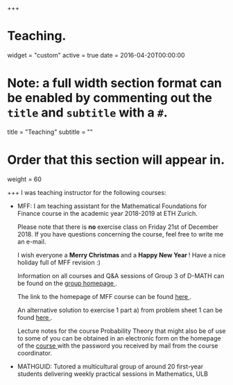 +++
# Teaching.

widget = "custom"
active = true
date = 2016-04-20T00:00:00

# Note: a full width section format can be enabled by commenting out the `title` and `subtitle` with a `#`.
title = "Teaching"
subtitle = ""

# Order that this section will appear in.
weight = 60

+++
I was teaching instructor for the following courses: 
<ul>
<li> MFF: I am teaching assistant for the Mathematical Foundations for Finance course in the academic year 2018-2019 at ETH Zurich.
  
<p>Please note that there is <b> no </b> exercise class on Friday 21st of December 2018. If you have questions concerning the course, feel free to write me an e-mail. </p>

<p> I wish everyone a <b> Merry Christmas </b>  and a <b> Happy New Year </b>! Have a nice holiday full of MFF revision :) <p>



 Information on all courses and Q&A sessions of Group 3 of D-MATH can be found on the  <a href = "https://people.math.ethz.ch/~gruppe3/about" target = "_blank"> group homepage </a>. 
 

The link to the homepage of MFF course can be found <a href = "https://metaphor.ethz.ch/x/2018/hs/401-3913-01L" target = "_blank"> here </a>.

An alternative solution to exercise 1 part a) from problem sheet 1 can be found <a href = "https://www.balintgersey.com/files/sheet1_ex1.pdf" target = "_blank"> here </a>.

Lecture notes for the course Probability Theory that might also be of use to some of you can be obtained in an electronic form on the homepage of the <a href="https://metaphor.ethz.ch/x/2018/hs/401-3601-00L/" target = "blank"> course </a> with the password you received by mail from the course coordinator. 


<li> MATHGUID: Tutored a multicultural group of around 20 first-year students delivering weekly practical sessions in Mathematics, ULB</li>

</ul>
